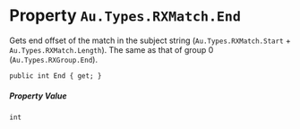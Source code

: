 # Property `Au.Types.RXMatch.End`

Gets end offset of the match in the subject string (`Au.Types.RXMatch.Start` + `Au.Types.RXMatch.Length`). The same as that of group 0 (`Au.Types.RXGroup.End`).

```
public int End { get; }
```

##### Property Value

`int`